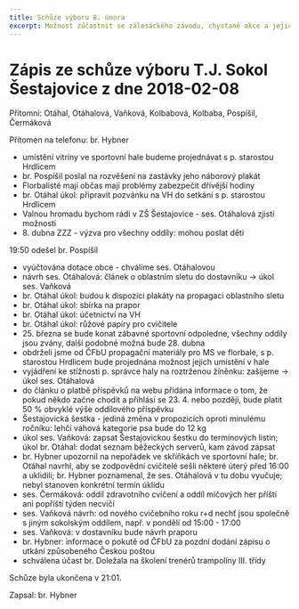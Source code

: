 ```yaml
---
title: Schůze výboru 8. února
excerpt: Možnost zúčastnit se zálesáckého závodu, chystané akce a jejich propagace, vzdělávání cvičitelů a pořádek ve věcech materiálních i digitálních a další se probíralo na schůzi výboru T.J. Sokol Šestajovice
---
```


# Zápis ze schůze výboru T.J. Sokol Šestajovice z dne 2018-02-08

Přítomni: Otáhal, Otáhalová, Vaňková, Kolbabová, Kolbaba, Pospíšil, Čermáková

Přítomen na telefonu: br. Hybner

* umístění vitríny ve sportovní hale budeme projednávat s p. starostou Hrdlicem
* br. Pospíšil poslal na rozvěšení na zastávky jeho náborový plakát
* Florbalisté mají občas mají problémy zabezpečit dřívější hodiny
* br. Otáhal úkol: připravit pozvánku na VH do setkání s p. starostou Hrdlicem
* Valnou hromadu bychom rádi v ZŠ Šestajovice - ses. Otáhalová zjistí možnosti
* 8\. dubna ZZZ - výzva pro všechny oddíly: mohou poslat děti

19:50 odešel br. Pospíšil

* vyúčtována dotace obce - chválíme ses. Otáhalovou
* návrh ses. Otáhalová: článek o oblastním sletu do dostavníku -> úkol ses. Vaňková
* br. Otáhal úkol: budou k dispozici plakáty na propagaci oblastního sletu
* br. Otáhal úkol: sbírka na prapor
* br. Otáhal úkol: účetnictví na VH
* br. Otáhal úkol: růžové papíry pro cvičitele
* 25\. března se bude konat zábavné sportovní odpoledne, všechny oddíly jsou zvány, další podobné možná bude 28. dubna 
* obdrželi jsme od ČFbU propagační materiály pro MS ve florbale, s p. starostou Hrdlicem bude projednána možnost jejich umístění v hale   
* vyjádření ke stížnosti p. správce haly na roztrženou žíněnku: zašijeme -> úkol ses. Otáhalová
* do článku o platbě příspěvků na webu přidána informace o tom, že pokud někdo začne chodit a přihlásí se 23. 4. nebo později, bude platit 50 % obvyklé výše oddílového příspěvku
* Šestajovická šestka - jediná změna v propozicích oproti minulému ročníku: lehčí váhová kategorie psa bude do 12 kg
* úkol ses. Vaňková: zapsat Šestajovickou šestku do termínových listin; úkol br. Otáhal: dodat seznam běžeckých serverů, kam závod zapsat
* br. Hybner upozornil na nepořádek ve skříňkách ve sportovní hale; br. Otáhal navrhl, aby se zodpovědní cvičitelé sešli některé úterý před 16:00 a uklidili; br. Hybner poznamenal, že ses. Otáhalová v tu dobu vyučuje; nebyl stanoven konkrétní termín úklidu
* ses. Čermáková: oddíl zdravotního cvičení a oddíl míčových her příští ani popříští týden necvičí
* ses. Vaňková návrh: od nového cvičebního roku r+d nechť jsou společně s jiným sokolským oddílem, např. v pondělí od 15:00 - 17:00
* ses. Vaňková: v dostavníku bude návrh praporu
* br. Hybner: informace o pokutě od ČFbU za pozdní dodání zápisu o utkání způsobeného Českou poštou
* schválena účast br. Doležala na školení trenérů trampolíny III. třídy

Schůze byla ukončena v 21:01.

Zapsal: br. Hybner